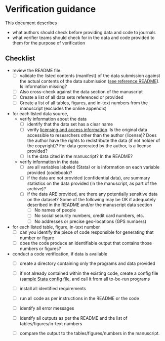 # Verification guidance

This document describes

- what authors should check before providing data and code to journals
- what verifier teams should check for in the data and code provided to them for the purpose of verification

## Checklist

- review the README file
  - [ ] validate the listed contents (manifest) of the data submission against the actual contents of the data submission ([see reference README](soon)). Is information missing? 
  - [ ] Also cross-check against the data section of the manuscript
  - [ ] Create a list of all data sets referenced or provided
  - [ ] Create a list of all tables, figures, and in-text numbers from the manuscript (excludes the online appendix)
- for each listed data source, 
  - verify information about the data
    - [ ] identify that the data set has a clear name
    - [ ] verify [licensing and access information](Requested_information_data.md). Is the original data accessible to researchers other than the author (license)? Does the author have the rights to redistribute the data (if not holder of the copyright)? For data generated by the author, is a license provided?
    - [ ] Is the data cited in the manuscript? In the README?
  - verify information in the data
    - [ ] are all variables labeled (Stata) or is information on each variable provided (codebook)?
    - [ ] if the data are not provided (confidential data), are summary statistics on the data provided (in the manuscript, as part of the archive)?
    - [ ] if the data ARE provided, are there any potentially sensitive data on the dataset? Some of the following may be OK if adequately described in the README and/or the manuscript data section
      - [ ] No names of people
      - [ ] No social security numbers, credit card numbers, etc.
      - [ ] No addresses or precise geo-locations (GPS numbers) 
- for each listed table, figure, in-text number
  - [ ] can you identify the piece of code responsible for generating that number or figure
  - [ ] does the code produce an identifiable output that contains those numbers or figures? 
- conduct a code verification, if data is available
  - [ ] create a directory containing only the programs and data provided
  - [ ] if not already contained within the existing code, create a config file ([sample Stata config file](https://gist.github.com/larsvilhuber/6bcf4ff820285a1f1b9cfff2c81ca02b), and call it from all to-be-run programs
  - [ ] install all identified requirements 
  - [ ] run all code as per instructions in the README or the code
  - [ ] identify all error messages
  - [ ] identify all outputs as per the README and the list of tables/figures/in-text numbers
  - [ ] compare the output to the tables/figures/numbers in the manuscript.

